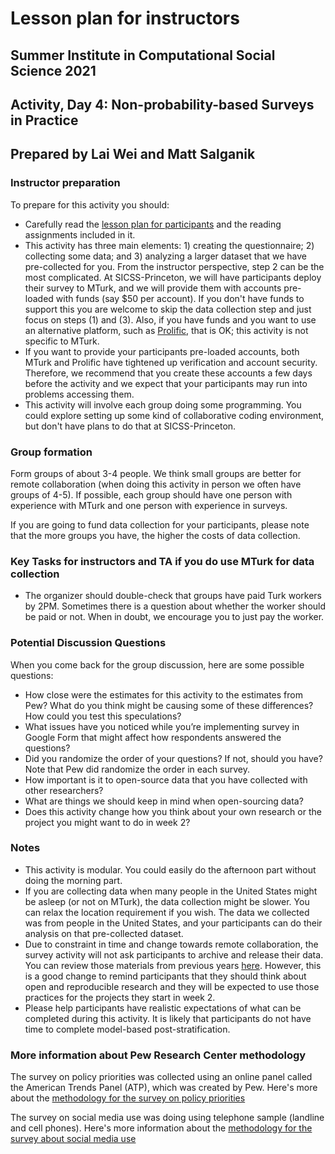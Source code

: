 # Lesson plan for instructors
## Summer Institute in Computational Social Science 2021
## Activity, Day 4: Non-probability-based Surveys in Practice
## Prepared by Lai Wei and Matt Salganik

### Instructor preparation

To prepare for this activity you should:
- Carefully read the [lesson plan for participants](lesson_plan_survey_participants.md) and the reading assignments included in it.
- This activity has three main elements: 1) creating the questionnaire; 2) collecting some data; and 3) analyzing a larger dataset that we have pre-collected for you. From the instructor perspective, step 2 can be the most complicated. At SICSS-Princeton, we will have participants deploy their survey to MTurk, and we will provide them with accounts pre-loaded with funds (say $50 per account). If you don't have funds to support this you are welcome to skip the data collection step and just focus on steps (1) and (3). Also, if you have funds and you want to use an alternative platform, such as [Prolific](https://www.prolific.co/), that is OK; this activity is not specific to MTurk.
- If you want to provide your participants pre-loaded accounts, both MTurk and Prolific have tightened up verification and account security. Therefore, we recommend that you create these accounts a few days before the activity and we expect that your participants may run into problems accessing them.
- This activity will involve each group doing some programming.  You could explore setting up some kind of collaborative coding environment, but don't have plans to do that at SICSS-Princeton.

### Group formation

Form groups of about 3-4 people. We think small groups are better for remote collaboration (when doing this activity in person we often have groups of 4-5).  If possible, each group should have one person with experience with MTurk and one person with experience in surveys.  

If you are going to fund data collection for your participants, please note that the more groups you have, the higher the costs of data collection.

### Key Tasks for instructors and TA if you do use MTurk for data collection

- The organizer should double-check that groups have paid Turk workers by 2PM. Sometimes there is a question about whether the worker should be paid or not. When in doubt, we encourage you to just pay the worker.

### Potential Discussion Questions

When you come back for the group discussion, here are some possible questions:
- How close were the estimates for this activity to the estimates from Pew? What do you think might be causing some of these differences? How could you test this speculations?
- What issues have you noticed while you’re implementing survey in Google Form that might affect how respondents answered the questions?
- Did you randomize the order of your questions?  If not, should you have?  Note that Pew did randomize the order in each survey.
- How important is it to open-source data that you have collected with other researchers?
- What are things we should keep in mind when open-sourcing data?
- Does this activity change how you think about your own research or the project you might want to do in week 2?

### Notes

- This activity is modular. You could easily do the afternoon part without doing the morning part.
- If you are collecting data when many people in the United States might be asleep (or not on MTurk), the data collection might be slower.  You can relax the location requirement if you wish.  The data we collected was from people in the United States, and your participants can do their analysis on that pre-collected dataset.
- Due to constraint in time and change towards remote collaboration, the survey activity will not ask participants to archive and release their data.  You can review those materials from previous years [here](https://github.com/compsocialscience/summer-institute/blob/master/2019/materials/day4-surveys/06-intro-to-open-sourcing-data.pdf).  However, this is a good change to remind participants that they should think about open and reproducible research and they will be expected to use those practices for the projects they start in week 2.
- Please help participants have realistic expectations of what can be completed during this activity. It is likely that participants do not have time to complete model-based post-stratification.

### More information about Pew Research Center methodology

The survey on policy priorities was collected using an online panel called the American Trends Panel (ATP), which was created by Pew.  Here's more about the [methodology for the survey on policy priorities](https://www.pewresearch.org/politics/2021/01/28/policy-priorities-methodology/)

The survey on social media use was doing using telephone sample (landline and cell phones). Here's more information about the [methodology for the survey about social media use](https://www.pewresearch.org/internet/2021/04/07/social-media-use-methodology/)
